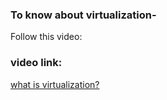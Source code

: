 ### To know about virtualization-

Follow this video:

### video link:

[what is virtualization?](https://www.youtube.com/watch?v=BNTFJJMh2eU&list=PL0tP8lerTbX3eUtBFS0Ir4_aFqKuXWjYZ&index=2)